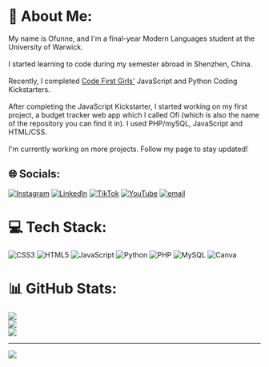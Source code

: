 # 💫 About Me:
My name is Ofunne, and I'm a final-year Modern Languages student at the University of Warwick.<br><br>I started learning to code during my semester abroad in Shenzhen, China.<br><br>Recently, I completed [Code First Girls'](https://codefirstgirls.com) JavaScript and Python Coding Kickstarters.<br><br>After completing the JavaScript Kickstarter, I started working on my first project, a budget tracker web app which I called Ofi (which is also the name of the repository you can find it in). I used PHP/mySQL, JavaScript and HTML/CSS.<br><br>I'm currently working on more projects. Follow my page to stay updated!


## 🌐 Socials:
[![Instagram](https://img.shields.io/badge/Instagram-%23E4405F.svg?style=for-the-badge&logo=Instagram&logoColor=white)](https://instagram.com/mordiofunne) [![LinkedIn](https://img.shields.io/badge/LinkedIn-%230077B5.svg?style=for-the-badge&logo=linkedin&logoColor=white)](https://linkedin.com/in/ofunnemordi) [![TikTok](https://img.shields.io/badge/TikTok-%23000000.svg?style=for-the-badge&logo=TikTok&logoColor=white)](https://tiktok.com/@ofunne) [![YouTube](https://img.shields.io/badge/YouTube-%23FF0000.svg?style=for-the-badge&logo=YouTube&logoColor=white)](https://youtube.com/@mordiofunne) [![email](https://img.shields.io/badge/Email-D14836?style=for-the-badge&logo=gmail&logoColor=white)](mailto:ofunnemordi1@outlook.com) 

# 💻 Tech Stack:
![CSS3](https://img.shields.io/badge/css3-%231572B6.svg?style=for-the-badge&logo=css3&logoColor=white) ![HTML5](https://img.shields.io/badge/html5-%23E34F26.svg?style=for-the-badge&logo=html5&logoColor=white) ![JavaScript](https://img.shields.io/badge/javascript-%23323330.svg?style=for-the-badge&logo=javascript&logoColor=%23F7DF1E) ![Python](https://img.shields.io/badge/python-3670A0?style=for-the-badge&logo=python&logoColor=ffdd54) ![PHP](https://img.shields.io/badge/php-%23777BB4.svg?style=for-the-badge&logo=php&logoColor=white) ![MySQL](https://img.shields.io/badge/mysql-4479A1.svg?style=for-the-badge&logo=mysql&logoColor=white) ![Canva](https://img.shields.io/badge/Canva-%2300C4CC.svg?style=for-the-badge&logo=Canva&logoColor=white)

# 📊 GitHub Stats:
![](https://github-readme-stats.vercel.app/api?username=ofunne&theme=rose&hide_border=false&include_all_commits=false&count_private=false)<br/>
![](https://nirzak-streak-stats.vercel.app/?user=ofunne&theme=rose&hide_border=false)<br/>
![](https://github-readme-stats.vercel.app/api/top-langs/?username=ofunne&theme=rose&hide_border=false&include_all_commits=false&count_private=false&layout=compact)

---
[![](https://visitcount.itsvg.in/api?id=ofunne&icon=0&color=10)](https://visitcount.itsvg.in)

